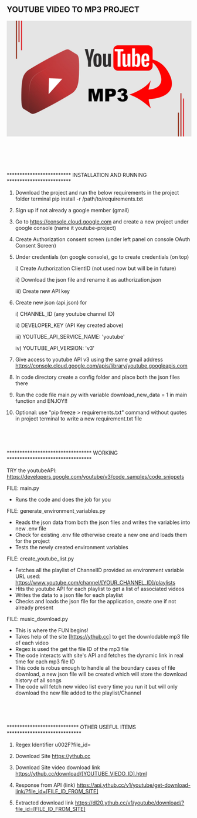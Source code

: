 ## YOUTUBE VIDEO TO MP3 PROJECT

![](https://github.com/Shubhammalik/youtube-to-mp3/blob/main/img/youtube-to-mp3.jpg)
&nbsp;

&nbsp;

&nbsp;

*************************  INSTALLATION AND RUNNING  *************************

1) Download the project and run the below requirements in the project folder terminal
	pip install -r /path/to/requirements.txt

1) Sign up if not already a google member (gmail)

2) Go to https://console.cloud.google.com and create a new project under google console (name it youtube-project)

3) Create Authorization consent screen (under left panel on console OAuth Consent Screen)

4) Under credentials (on google console), go to create credentials (on top)

	i) Create Authorization ClientID (not used now but will be in future)
	
	ii) Download the json file and rename it as authorization.json
	
	iii) Create new API key

5) Create new json (api.json) for

	i) CHANNEL_ID (any youtube channel ID)
	
	ii) DEVELOPER_KEY (API Key created above)
	
	iii) YOUTUBE_API_SERVICE_NAME: 'youtube'
	
	iv) YOUTUBE_API_VERSION: 'v3'

6) Give access to youtube API v3 using the same gmail address
 https://console.cloud.google.com/apis/library/youtube.googleapis.com

7) In code directory create a config folder and place both the json files there

8) Run the code file main.py with variable download_new_data = 1 in main function and ENJOY!!

9) Optional: use "pip freeze > requirements.txt" command without quotes in project terminal to write a new requirement.txt file
&nbsp;

&nbsp;

&nbsp;

*********************************  WORKING  *********************************

TRY the youtubeAPI: https://developers.google.com/youtube/v3/code_samples/code_snippets


FILE: main.py
- Runs the code and does the job for you


FILE: generate_environment_variables.py
- Reads the json data from both the json files and writes the variables into new .env file
- Check for existing .env file otherwise create a new one and loads them for the project
- Tests the newly created environment variables


FILE: create_youtube_list.py
- Fetches all the playlist of ChannelID provided as environment variable
	URL used: https://www.youtube.com/channel/[YOUR_CHANNEL_ID]/playlists
- Hits the youtube API for each playlist to get a list of associated videos
- Writes the data to a json file for each playlist
- Checks and loads the json file for the application, create one if not already present


FILE: music_download.py
- This is where the FUN begins!
- Takes help of the site [https://ythub.cc] to get the downlodable mp3 file of each video
- Regex is used the get the file ID of the mp3 file
- The code interacts with site's API and fetches the dynamic link in real time for each mp3 file ID
- This code is robus enough to handle all the boundary cases of file download, a new json file will be created which will store the download history of all songs
- The code will fetch new video list every time you run it but will only download the new file added to the playlist/Channel
&nbsp;

&nbsp;

&nbsp;

**************************** OTHER USEFUL ITEMS  *****************************

1) Regex Identifier
u002F?file_id=

2) Download Site
https://ythub.cc

3) Download Site video download link
https://ythub.cc/download/[YOUTUBE_VIEDO_ID].html

4) Response from API (link)
https://api.ythub.cc/v1/youtube/get-download-link/?file_id=[FILE_ID_FROM_SITE]

5) Extracted download link
https://dl20.ythub.cc/v1/youtube/download/?file_id=[FILE_ID_FROM_SITE]


